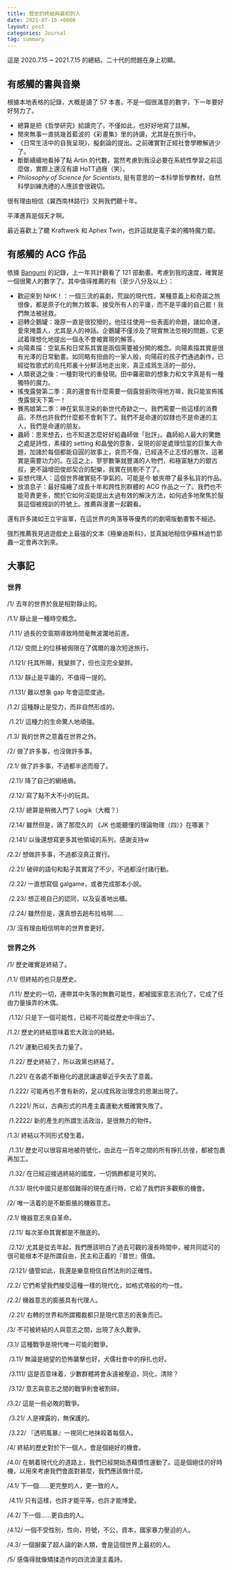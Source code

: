 ```yaml
---
title: 歷史的終結與最初的人
date: 2021-07-15 +0000
layout: post
categories: Journal
tag: summary
---
```


這是 2020.7.15 ~ 2021.7.15 的總結。二十代的問題在身上初顯。

## 有感觸的書與音樂

根據本地表格的記錄，大概是讀了 57 本書。不是一個很滿意的數字，下一年要好好努力了。

- 總算是把《哲學研究》給讀完了，不僅如此，也好好地寫了註解。
- 閒來無事一直挑幾首藍波的《彩畫集》里的詩讀，尤其是在旅行中。
- 《日常生活中的自我呈現》，擬劇論的提出。之前確實對正經社會學瞭解過少了。
- 斷斷續續地看掉了點 Artin 的代數，當然考慮到我沒必要在系統性學習之前這麼做，實際上還沒有讀 HoTT過癮（笑）。
- *Philosophy of Science for Scientists*, 挺有意思的一本科學哲學教材，自然科學訓練洗禮的人應該會很親切。

很有理由相信《冀西南林路行》又夠我們聽十年。

平澤進真是個天才啊。

最近喜歡上了聽 Kraftwerk 和 Aphex Twin，也許這就是電子楽的獨特魔力罷。

## 有感觸的 ACG 作品

依據 [Bangumi](https://bgm.tv/user/brethland) 的記錄，上一年共計觀看了 121 部動畫。考慮到我的速度，確實是一個很驚人的數字了。其中值得推薦的有（至少八分及以上）：

- 歡迎來到 NHK！：一個三流的喜劇，荒誕的現代性。某種意義上和奇諾之旅很像，都是原子化的無力敘事。接受所有人的平庸，而不是平庸的自己罷！我們無法被拯救。
- 迴轉企鵝罐：幾原一直是很狡猾的，他往往使用一些表面的命題，諸如命運，愛來掩蓋人，尤其是人的神話。企鵝罐不僅涉及了現實無法忽視的問題，它更試着理想化地提出一個永不會被實現的解答。
- 向陽素描：空氣系和日常系其實是兩個需要被分開的概念。向陽素描其實是很有光澤的日常動畫。如同略有扭曲的一家人般，向陽莊的孩子們通過劇作，已經從牧歌式的烏托邦裏十分鮮活地走出來，真正成爲生活的一部分。
- 人類衰退之後：一種對現代的重發現。田中羅密歐的想象力和文字真是有一種獨特的魔力。
- 搖曳露營第二季：真的還會有什麼需要一個露營廚吹得地方嘛，我只能宣佈搖曳露營天下第一！
- 賽馬娘第二季：神在氣氛渲染的新世代奇跡之一。我們需要一些這樣的消費品，不然也許我們什麼都不會剩下了。我們不是命運的奴隸也不是命運的主人，我們是命運的朋友。
- 蟲師：思來想去，也不知道怎麼好好給蟲師做「批評」。蟲師給人最大的驚艷之處是詩性，素樸的 setting 和晶瑩的意象，呈現的卻是處理恰當的巨集大命題，加諸於每個都能自圓的故事上，哀而不傷，已經遠不止志怪的層次，這著實是需要功力的。在這之上，寥寥數筆就豐滿的人物們，和極富魅力的銀古叔，更不論增田俊郎契合的配樂，我實在挑剔不了了。
- 妄想代理人：這個世界確實挺不爭氣的。可能是今 敏夾帶了最多私貨的作品。
- 放浪息子：最好描繪了成長十年和跨性別群體的 ACG 作品之一了。我們也不能苛責更多，關於它如何沒能提出太過有效的解決方法，如何過多地聚焦於服裝這個被規訓的符號上。推薦與漫畫一起觀看。

還有許多諸如王立宇宙軍，在這世界的角落等等優秀的的劇場版動畫暫不細述。

強烈推薦我見過遊戲史上最強的文本《極樂迪斯科》，並真誠地相信伊蘇林迪竹節蟲一定會再次到來。

## 大事記

### 世界

/1/ 去年的世界於我是相對靜止的。

  /1.1/ 靜止是一種時空概念。

​    /1.11/ 過長的空窗期導致時間毫無波瀾地前進。

​    /1.12/ 空間上的位移被侷限在了偶爾的幾次短途旅行。

​      /1.121/ 托其所賜，我變胖了，但也沒完全變胖。 

​    /1.13/ 靜止是平庸的，不值得一提的。

​      /1.131/ 難以想象 gap 年會這麼度過。

  /1.2/ 這種靜止是受力，而非自然形成的。

​    /1.21/ 這種力的生命驚人地頑強。

  /1.3/ 我的世界之意義在世界之外。

/2/ 做了許多事，也沒做許多事。

  /2.1/ 做了許多事，不過都半途而廢了。

​    /2.11/ 降了自己的網絡熵。

​    /2.12/ 寫了點不大不小的玩具。

​    /2.13/ 總算是稍微入門了 Logik（大概？）

​    /2.14/ 雖然但是，鴿了那麼久的 《JK 也能聽懂的理論物理（四）》在哪裏？

​      /2.141/ 以後還想寫更多其他領域的系列，感謝支持w

  /2.2/ 想做許多事，不過都沒真正實行。

​    /2.21/ 破碎的語句和點子其實寫了不少，不過都沒付諸行動。

​    /2.22/ 一直想寫個 galgame，或者完成那本小說。

​    /2.23/ 想正視自己的認同，以及妥善地出櫃。

​    /2.24/ 雖然但是，還真想去趟布拉格啊……

/3/ 沒有理由相信明年的世界會更好。

### 世界之外

/1/ 歷史確實是終結了。

  /1.1/ 但終結的也只是歷史。

​    /1.11/ 歷史的一切，連帶其中失落的無數可能性，都被國家意志消化了，它成了任由力量操弄的木偶。

​    /1.12/ 只是下一個可能性，已經不可能從歷史中得出了。

  /1.2/ 歷史的終結意味着宏大政治的終結。

​    /1.21/ 運動已經失去力量了。

​    /1.22/ 歷史終結了，所以政黨也終結了。

​      /1.221/ 在各處不斷極化的選民讓選舉近乎失去了意義。

​      /1.222/ 可能再也不會有新的，足以成爲政治理念的思潮出現了。

​        /1.2221/ 所以，古典形式的共產主義運動大概確實失敗了。

​        /1.2222/ 新的產生的所謂生活政治，是很無力的物件。

  /1.3/ 終結以不同形式發生着。

​    /1.31/ 歷史可以很容易地被符號化，由此在一百年之間的所有掙扎彷徨，都被包裹再加工。

​    /1.32/ 在已經迎接過終結的國度，一切僞飾都是可笑的。

​    /1.33/ 現代中國只是那個難得的現在進行時，它給了我們許多觀察的機會。

/2/ 唯一活着的是不斷膨脹的機器意志。

  /2.1/ 機器意志來自革命。

​    /2.11/ 每次革命其實都是不徹底的。

​    /2.12/ 尤其是從去年起，我們應該明白了過去可觀的漫長時間中，被共同認可的很可能根本不是所謂自由，民主和正義的『普世』價值。

​      /2.121/ 儘管如此，我還是樂意相信自然法則的正確性。

  /2.2/ 它們希望我們接受這種一樣的現代化，如格式塔般的均一性。

  /2.2/ 機器意志的膨脹具有代理人。

​    /2.21/ 右轉的世界和所謂獨裁都只是現代意志的表象而已。

/3/ 不可被終結的人與意志之間，出現了永久戰爭。

  /3.1/ 這種戰爭是現代唯一可能的戰爭。

​    /3.11/ 無論是絕望的恐怖襲擊也好，犬儒社會中的掙扎也好。

​      /3.111/ 這是否意味着，少數群體將會永遠被壓迫，同化，清除？

​    /3.12/ 意志與意志之間的戰爭則會被割碎。

  /3.2/ 這是一些必敗的戰爭。

​    /3.21/ 人是裸露的，無保護的。

​    /3.22/ 『透明風暴』一視同仁地抹殺着每個人。

/4/ 終結的歷史對於下一個人，會是個絕好的機會。

  /4.0/ 在朝着現代化的道路上，我們已經開始憑藉慣性運動了。這是個絕佳的好時機，以用來考慮我們會面對甚麼，我們應該做什麼。

  /4.1/ 下一個……更完整的人，更一致的人。

​    /4.11/ 只有這樣，也許才能平等，也許才能博愛。

  /4.2/ 下一個……更自由的人。

   /4.12/ 一個不受性別，性向，符號，不公，資本，國家暴力壓迫的人。

  /4.3/ 一個摒棄了超人論的新人類，會是這個世界上最初的人。

/5/ 感傷得就像矯揉造作的四流浪漫主義詩。
